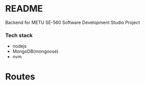 # README #

Backend for METU SE-560 Software Development Studio Project

### Tech stack ###

* nodejs
* MongoDB(mongoose)
* nvm

# Routes
